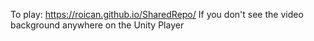 To play: https://roican.github.io/SharedRepo/
If you don't see the video background anywhere on the Unity Player
